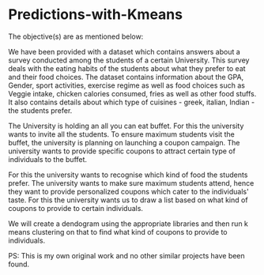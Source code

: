 # Predictions-with-Kmeans

The objective(s) are as mentioned below: 

We have been provided with a dataset which contains answers about a survey conducted among the students of a certain University. This survey deals with the eating habits of the students about what they prefer to eat and their food choices. The dataset contains information about the GPA, Gender, sport activities, exercise regime as well as food choices such as Veggie intake, chicken calories consumed, fries as well as other food stuffs. It also contains details about which type of cuisines - greek, italian, Indian - the students prefer.

The University is holding an all you can eat buffet. For this the university wants to invite all the students. To ensure maximum students visit the buffet, the university is planning on launching a coupon campaign. The university wants to provide specific coupons to attract certain type of individuals to the buffet.

For this the university wants to recognise which kind of food the students prefer. The university wants to make sure maximum students attend, hence they want to provide personalized coupons which cater to the individuals' taste. For this the university wants us to draw a list based on what kind of coupons to provide to certain individuals. 

We will create a dendogram using the appropriate libraries and then run k means clustering on that to find what kind of coupons to provide to individuals.

PS: This is my own original work and no other similar projects have been found.
